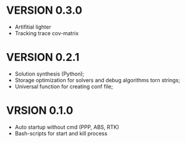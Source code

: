 # VERSION 0.3.0
  - Artifitial lighter
  - Tracking trace cov-matrix
# VERSION 0.2.1
  - Solution synthesis (Python);
  - Storage optimization for solvers and debug algorithms torn strings;
  - Universal function for creating conf file;
# VRSION 0.1.0
  - Auto startup without cmd (PPP, ABS, RTK)
  - Bash-scripts for start and kill process
